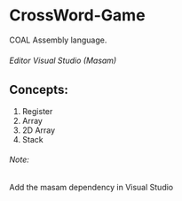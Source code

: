 # CrossWord-Game
COAL Assembly language.

###### Editor Visual Studio (Masam)

## Concepts:

1. Register
1. Array
1. 2D Array
3. Stack


###### Note:

Add the masam dependency in Visual Studio


